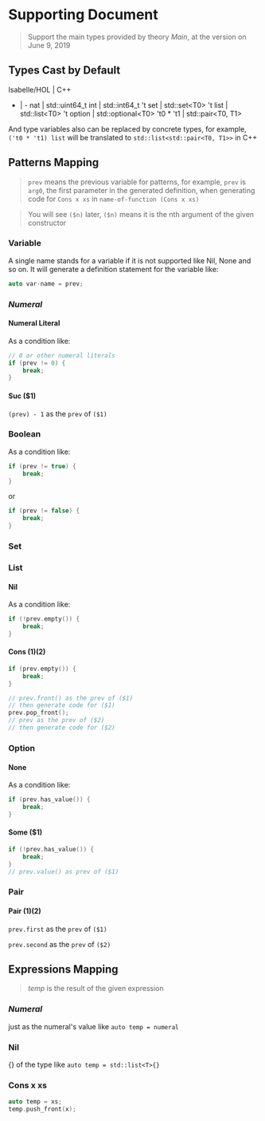 # Supporting Document

> Support the main types provided by theory *Main*, at the version on June 9, 2019

## Types Cast by Default

Isabelle/HOL | C++
- | -
nat | std::uint64_t
int | std::int64_t
't set | std::set\<T0\>
't list | std::list\<T0\>
't option | std::optional\<T0\>
't0 * 't1 | std::pair\<T0, T1\>

And type variables also can be replaced by concrete types, for example, `('t0 * 't1) list` will be translated to `std::list<std::pair<T0, T1>>` in C++

## Patterns Mapping

> `prev` means the previous variable for patterns, for example, `prev` is `arg0`, the first parameter in the generated definition, when generating code for `Cons x xs` in `name-of-function (Cons x xs)`

> You will see `($n)` later, `($n)` means it is the nth argument of the given constructor

### Variable

A single name stands for a variable if it is not supported like Nil, None and so on. It will generate a definition statement for the variable like:

```cpp
auto var-name = prev;
```

### *Numeral*

#### Numeral Literal

As a condition like:

```cpp
// 0 or other numeral literals
if (prev != 0) {
    break;
}
```

#### Suc ($1)

`(prev) - 1` as the `prev` of `($1)`

### Boolean

As a condition like:

```cpp
if (prev != true) {
    break;
}
```

or

```cpp
if (prev != false) {
    break;
}
```

### Set



### List

#### Nil

As a condition like:

```cpp
if (!prev.empty()) {
    break;
}
```

#### Cons ($1) ($2)

```cpp
if (prev.empty()) {
    break;
}

// prev.front() as the prev of ($1)
// then generate code for ($1)
prev.pop_front();
// prev as the prev of ($2)
// then generate code for ($2)
```

### Option

#### None

As a condition like:

```cpp
if (prev.has_value()) {
    break;
}
```

#### Some ($1)

```cpp
if (!prev.has_value()) {
    break;
}
// prev.value() as prev of ($1)
```

### Pair

#### Pair ($1) ($2)

`prev.first` as the `prev` of `($1)`

`prev.second` as the `prev` of `($2)`

## Expressions Mapping

> *temp* is the result of the given expression

### *Numeral*

just as the numeral's value like `auto temp = numeral`

### Nil

{} of the type like `auto temp = std::list<T>{}`

### Cons x xs

```cpp
auto temp = xs;
temp.push_front(x);
```
